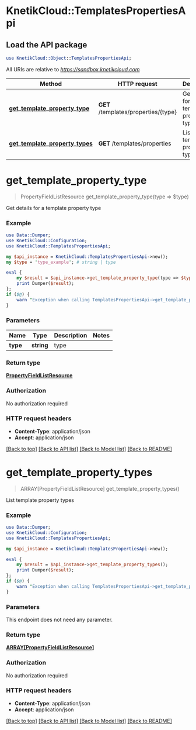 # KnetikCloud::TemplatesPropertiesApi

## Load the API package
```perl
use KnetikCloud::Object::TemplatesPropertiesApi;
```

All URIs are relative to *https://sandbox.knetikcloud.com*

Method | HTTP request | Description
------------- | ------------- | -------------
[**get_template_property_type**](TemplatesPropertiesApi.md#get_template_property_type) | **GET** /templates/properties/{type} | Get details for a template property type
[**get_template_property_types**](TemplatesPropertiesApi.md#get_template_property_types) | **GET** /templates/properties | List template property types


# **get_template_property_type**
> PropertyFieldListResource get_template_property_type(type => $type)

Get details for a template property type

### Example 
```perl
use Data::Dumper;
use KnetikCloud::Configuration;
use KnetikCloud::TemplatesPropertiesApi;

my $api_instance = KnetikCloud::TemplatesPropertiesApi->new();
my $type = 'type_example'; # string | type

eval { 
    my $result = $api_instance->get_template_property_type(type => $type);
    print Dumper($result);
};
if ($@) {
    warn "Exception when calling TemplatesPropertiesApi->get_template_property_type: $@\n";
}
```

### Parameters

Name | Type | Description  | Notes
------------- | ------------- | ------------- | -------------
 **type** | **string**| type | 

### Return type

[**PropertyFieldListResource**](PropertyFieldListResource.md)

### Authorization

No authorization required

### HTTP request headers

 - **Content-Type**: application/json
 - **Accept**: application/json

[[Back to top]](#) [[Back to API list]](../README.md#documentation-for-api-endpoints) [[Back to Model list]](../README.md#documentation-for-models) [[Back to README]](../README.md)

# **get_template_property_types**
> ARRAY[PropertyFieldListResource] get_template_property_types()

List template property types

### Example 
```perl
use Data::Dumper;
use KnetikCloud::Configuration;
use KnetikCloud::TemplatesPropertiesApi;

my $api_instance = KnetikCloud::TemplatesPropertiesApi->new();

eval { 
    my $result = $api_instance->get_template_property_types();
    print Dumper($result);
};
if ($@) {
    warn "Exception when calling TemplatesPropertiesApi->get_template_property_types: $@\n";
}
```

### Parameters
This endpoint does not need any parameter.

### Return type

[**ARRAY[PropertyFieldListResource]**](PropertyFieldListResource.md)

### Authorization

No authorization required

### HTTP request headers

 - **Content-Type**: application/json
 - **Accept**: application/json

[[Back to top]](#) [[Back to API list]](../README.md#documentation-for-api-endpoints) [[Back to Model list]](../README.md#documentation-for-models) [[Back to README]](../README.md)

